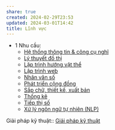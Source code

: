 ```yaml
---
share: true
created: 2024-02-29T23:53
updated: 2024-03-01T14:42
title: Lĩnh vực
---
```


- 1 Nhu cầu: 
    - [Hệ thống thông tin & công cụ nghĩ](./H%E1%BB%87%20th%E1%BB%91ng%20th%C3%B4ng%20tin%20&%20c%C3%B4ng%20c%E1%BB%A5%20ngh%C4%A9.md)
    - [Lý thuyết đồ thị](./L%C3%BD%20thuy%E1%BA%BFt%20%C4%91%E1%BB%93%20th%E1%BB%8B.md)
    - [Lập trình hướng vật thể](./L%E1%BA%ADp%20tr%C3%ACnh%20h%C6%B0%E1%BB%9Bng%20v%E1%BA%ADt%20th%E1%BB%83.md)
    - [Lập trình web](./L%E1%BA%ADp%20tr%C3%ACnh%20web.md)
    - [Nhân văn số](./Nh%C3%A2n%20v%C4%83n%20s%E1%BB%91.md)
    - [Phát triển cộng đồng](./Ph%C3%A1t%20tri%E1%BB%83n%20c%E1%BB%99ng%20%C4%91%E1%BB%93ng.md)
    - [Sắp chữ, thiết kế, xuất bản](./S%E1%BA%AFp%20ch%E1%BB%AF,%20thi%E1%BA%BFt%20k%E1%BA%BF,%20xu%E1%BA%A5t%20b%E1%BA%A3n.md)
    - [Thống kê](./Th%E1%BB%91ng%20k%C3%AA.md)
    - [Tiếp thị số](./Ti%E1%BA%BFp%20th%E1%BB%8B%20s%E1%BB%91.md)
    - [Xử lý ngôn ngữ tự nhiên (NLP)](./X%E1%BB%AD%20l%C3%BD%20ng%C3%B4n%20ng%E1%BB%AF%20t%E1%BB%B1%20nhi%C3%AAn%20(NLP).md)


Giải pháp kỹ thuật:: [Giải pháp kỹ thuật](../Gi%E1%BA%A3i%20ph%C3%A1p%20k%E1%BB%B9%20thu%E1%BA%ADt/index.md)